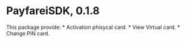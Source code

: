 # PayfareiSDK, 0.1.8
 This package provide:
    * Activation phisycal card.
    * View Virtual card.
    * Change PIN card.
